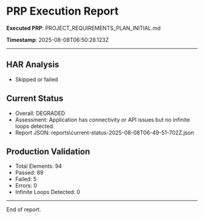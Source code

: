 # PRP Execution Report

**Executed PRP**: PROJECT_REQUIREMENTS_PLAN_INITIAL.md

**Timestamp**: 2025-08-08T06:50:28.123Z

---

## HAR Analysis
- Skipped or failed

## Current Status
- Overall: DEGRADED
- Assessment: Application has connectivity or API issues but no infinite loops detected.
- Report JSON: reports\current-status-2025-08-08T06-49-51-702Z.json

## Production Validation
- Total Elements: 94
- Passed: 89
- Failed: 5
- Errors: 0
- Infinite Loops Detected: 0

---

End of report.
